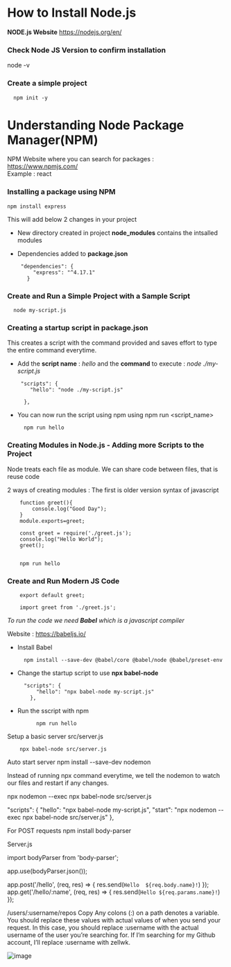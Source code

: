 # How to Install Node.js

**NODE.js Website** https://nodejs.org/en/

### Check Node JS Version to confirm installation
  node -v

### Create a simple project 

      npm init -y
  


# Understanding Node Package Manager(NPM)

NPM Website where you can search for packages :  https://www.npmjs.com/
\
Example : react 
 
 
### Installing a package using NPM

    npm install express
 
 This will add below 2 changes in your project 
 
 + New directory created in project **node_modules** contains the intsalled modules
 + Dependencies added to **package.json**
      
        "dependencies": {
            "express": "^4.17.1"
          }


### Create and Run a Simple Project with a Sample Script

      node my-script.js  


### Creating a startup script in package.json
     
This creates a script with the command provided and saves effort to type the entire command everytime.
    
+ Add the **script name** : *hello* and the **command** to execute : *node ./my-script.js*
       
       "scripts": {
          "hello": "node ./my-script.js"

        },

+ You can now run the script using npm using npm run <script_name>
        
        npm run hello



### Creating Modules in Node.js - Adding more Scripts to the Project 

Node treats each file as module. We can share code between files, that is reuse code

2 ways of creating modules : The first is older version syntax of javascript


		function greet(){
		    console.log("Good Day");
		}
		module.exports=greet;

		const greet = require('./greet.js');
		console.log("Hello World");
		greet();


		npm run hello
	

### Create and Run Modern JS Code
 
		export default greet;

		import greet from './greet.js';



*To run the code we need **Babel** which is a javascript compiler*

Website : https://babeljs.io/

+ Install Babel


		npm install --save-dev @babel/core @babel/node @babel/preset-env


+ Change the startup script to use **npx babel-node** 


		"scripts": {
		    "hello": "npx babel-node my-script.js"
		  },

+ Run the sscript with npm


    		npm run hello


Setup a basic server
	 src/server.js

        npx babel-node src/server.js

Auto start server
npm install --save-dev nodemon

Instead of running npx command everytime, we tell the nodemon to watch our files and restart if any changes.

npx nodemon --exec npx babel-node src/server.js


"scripts": {
    "hello": "npx babel-node my-script.js",
    "start": "npx nodemon --exec npx babel-node src/server.js"
  },


For POST requests
   npm install body-parser

Server.js
  
import bodyParser from 'body-parser';

app.use(bodyParser.json());




app.post('/hello', (req, res) => { 
    res.send(`Hello  ${req.body.name}!`)
});
app.get('/hello/:name', (req, res) => { 
    res.send(`Hello ${req.params.name}!`)
});


/users/:username/repos
Copy
Any colons (:) on a path denotes a variable. You should replace these values with actual values of when you send your request. In this case, you should replace :username with the actual username of the user you’re searching for. If I’m searching for my Github account, I’ll replace :username with zellwk.

![image](https://user-images.githubusercontent.com/34193287/111023520-8703bb80-83ff-11eb-871a-4d9f79250523.png)
